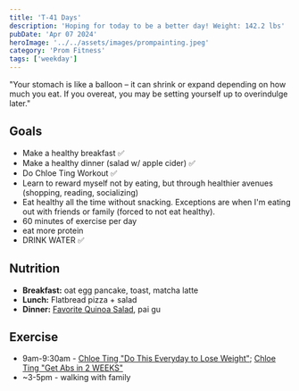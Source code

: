 ```yaml
---
title: 'T-41 Days'
description: 'Hoping for today to be a better day! Weight: 142.2 lbs'
pubDate: 'Apr 07 2024'
heroImage: '../../assets/images/prompainting.jpeg'
category: 'Prom Fitness'
tags: ['weekday']
---
```


"Your stomach is like a balloon – it can shrink or expand depending on how much you eat. If you overeat, you may be setting yourself up to overindulge later."

## Goals

- Make a healthy breakfast ✅
- Make a healthy dinner (salad w/ apple cider) ✅
- Do Chloe Ting Workout ✅
- Learn to reward myself not by eating, but through healthier avenues (shopping, reading, socializing)
- Eat healthy all the time without snacking. Exceptions are when I'm eating out with friends or family (forced to not eat healthy).
- 60 minutes of exercise per day
- eat more protein
- DRINK WATER ✅

## Nutrition

- **Breakfast:** oat egg pancake, toast, matcha latte
- **Lunch:** Flatbread pizza + salad
- **Dinner:** [Favorite Quinoa Salad](https://cookieandkate.com/best-quinoa-salad-recipe/), pai gu

## Exercise

- 9am-9:30am - [Chloe Ting "Do This Everyday to Lose Weight"](https://www.youtube.com/watch?v=2MoGxae-zyo); [Chloe Ting "Get Abs in 2 WEEKS"](https://www.youtube.com/watch?v=2pLT-olgUJs)
- ~3-5pm - walking with family
